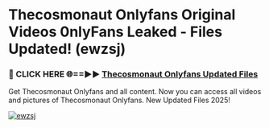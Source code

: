# Thecosmonaut Onlyfans Original Videos 0nlyFans Leaked - Files Updated! (ewzsj)

<h3>🔴 CLICK HERE 🌐==►► <a href="https://tinyurl.com/ehrbuxhb" rel="nofollow">Thecosmonaut Onlyfans Updated Files</a></h3>

Get Thecosmonaut Onlyfans and all content. Now you can access all videos and pictures of Thecosmonaut Onlyfans. New Updated Files 2025!

[![ewzsj](https://i.imgur.com/lVYEuWS.gif)](https://tinyurl.com/ehrbuxhb)
